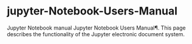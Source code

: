 # jupyter-Notebook-Users-Manual
Jupyter Notebook manual
Jupyter Notebook Users Manual¶. This page describes the functionality of the Jupyter electronic document system.
